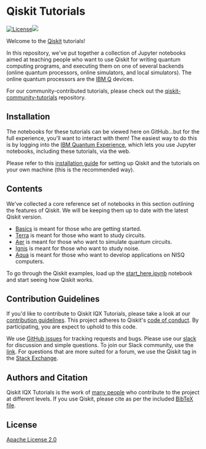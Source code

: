 # Qiskit Tutorials

[![License](https://img.shields.io/github/license/Qiskit/qiskit-tutorials.svg?style=popout-square)](https://opensource.org/licenses/Apache-2.0)[![](https://img.shields.io/github/release/Qiskit/qiskit-tutorials.svg?style=popout-square)](https://github.com/Qiskit/qiskit-tutorials/releases)

Welcome to the [Qiskit](https://www.qiskit.org/) tutorials!

In this repository, we've put together a collection of Jupyter notebooks aimed at teaching people who want to use Qiskit for writing quantum computing programs, and executing them on one of several backends (online quantum processors, online simulators, and local simulators). The online quantum processors are the [IBM Q](https://quantum-computing.ibm.com) devices.

For our community-contributed tutorials, please check out the [qiskit-community-tutorials](https://github.com/Qiskit/qiskit-tutorials-community) repository.

## Installation

The notebooks for these tutorials can be viewed here on GitHub...but for the full experience, you'll want to interact with them!  The easiest way to do this is by logging into the [IBM Quantum Experience](https://quantum-computing.ibm.com/), which lets you use Jupyter notebooks, including these tutorials, via the web.

Please refer to this [installation guide](INSTALL.md) for setting up Qiskit and the tutorials on your own machine (this is the recommended way).

## Contents

We've collected a core reference set of notebooks in this section outlining the features of Qiskit. We will be keeping them up to date with the latest Qiskit version.  
- [Basics](qiskit/fundamentals) is meant for those who are getting started.
- [Terra](qiskit/advanced/terra) is meant for those who want to study circuits.
- [Aer](qiskit/advanced/aer) is meant for those who want to simulate quantum circuits.
- [Ignis](qiskit/advanced/ignis) is meant for those who want to study noise.
- [Aqua](qiskit/advanced/aqua) is meant for those who want to develop applications on NISQ computers.

To go through the Qiskit examples, load up the [start_here.ipynb](qiskit/1_start_here.ipynb) notebook and start seeing how Qiskit works.

## Contribution Guidelines

If you'd like to contribute to Qiskit IQX Tutorials, please take a look at our
[contribution guidelines](.github/CONTRIBUTING.md). This project adheres to Qiskit's [code of conduct](.github/CODE_OF_CONDUCT.md). By participating, you are expect to uphold to this code.

We use [GitHub issues](https://github.com/Qiskit/qiskit-tutorials/issues) for tracking requests and bugs. Please use our [slack](https://qiskit.slack.com) for discussion and simple questions. To join our Slack community, use the [link](https://join.slack.com/t/qiskit/shared_invite/enQtNDc2NjUzMjE4Mzc0LTMwZmE0YTM4ZThiNGJmODkzN2Y2NTNlMDIwYWNjYzA2ZmM1YTRlZGQ3OGM0NjcwMjZkZGE0MTA4MGQ1ZTVmYzk). For questions that are more suited for a forum, we use the Qiskit tag in the [Stack Exchange](https://quantumcomputing.stackexchange.com/questions/tagged/qiskit).

## Authors and Citation

Qiskit IQX Tutorials is the work of [many people](https://github.com/Qiskit/qiskit-tutorials/graphs/contributors) who contribute
to the project at different levels. If you use Qiskit, please cite as per the included [BibTeX file](https://github.com/Qiskit/qiskit/blob/master/Qiskit.bib).

## License

[Apache License 2.0](LICENSE)
